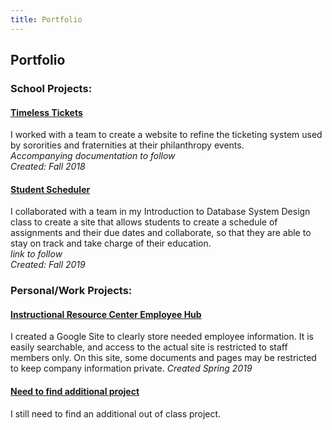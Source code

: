 ```yaml
---
title: Portfolio
---
```

## Portfolio

### School Projects:
#### [Timeless Tickets](https://maxdoerr.wixsite.com/timeslesstech)
I worked with a team to create a website to refine the ticketing system used by sororities and fraternities at their philanthropy events. <br/>
*Accompanying documentation to follow* <br/>
*Created: Fall 2018*

#### [Student Scheduler](TBA)
I collaborated with a team in my Introduction to Database System Design class to create a site that allows students to create a schedule of assignments and their due dates and collaborate, so that they are able to stay on track and take charge of their education. <br/>
*link to follow* <br/>
*Created: Fall 2019*


### Personal/Work Projects:
#### [Instructional Resource Center Employee Hub](https://sites.google.com/kent.edu/ksu-irc/home)
I created a Google Site to clearly store needed employee information. It is easily searchable, and access to the actual site is restricted to staff members only. On this site, some documents and pages may be restricted to keep company information private. 
*Created Spring 2019*

#### [Need to find additional project]()
I still need to find an additional out of class project.
